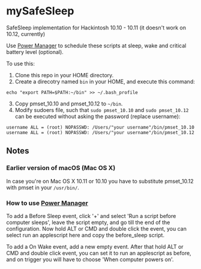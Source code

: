 # mySafeSleep
SafeSleep implementation for Hackintosh 10.10 - 10.11 (it doesn't work on 10.12, currently)

Use [Power Manager](https://www.dssw.co.uk/powermanager/) to schedule these scripts at sleep, wake and critical battery level (optional).

To use this:
1. Clone this repo in your HOME directory.
2. Create a direcotry named `bin` in your HOME, and execute this command:

```
echo "export PATH=$PATH:~/bin" >> ~/.bash_profile
```

3. Copy pmset_10.10 and pmset_10.12 to `~/bin`.
4. Modify sudoers file, such that `sudo pmset_10.10` and `sudo pmset_10.12` can be executed without asking the password (replace username):

```
username ALL = (root) NOPASSWD: /Users/"your username"/bin/pmset_10.10
username ALL = (root) NOPASSWD: /Users/"your username"/bin/pmset_10.12
```

## Notes

### Earlier version of macOS (Mac OS X)
In case you're on Mac OS X 10.11 or 10.10 you have to substitute pmset_10.12 with pmset in your `/usr/bin/`.

### How to use [Power Manager](https://www.dssw.co.uk/powermanager/)
To add a Before Sleep event, click '+' and select 'Run a script before computer sleeps', leave the script empty, and go till the end of the configuration. Now hold ALT or CMD and double click the event, you can select run an applescript here and copy the before_sleep script.

To add a On Wake event, add a new empty event. After that hold ALT or CMD and double click event, you can set it to run an applescript as before, and on trigger you will have to choose 'When computer powers on'.
